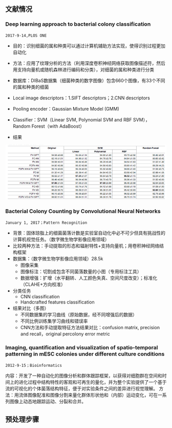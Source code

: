 ## 文献情况

### Deep learning approach to bacterial colony classification
```
2017-9-14,PLOS ONE
```
* 目的：识别细菌的属和种类可以通过计算机辅助方法实现，使得识别过程更加自动化
* 方法：应用了纹理分析的方法（利用深度卷积神经网络获取图像描述符，然后用支持向量机或随机森林进行编码和分类），对细菌的属和种类进行分类
* 数据库：DIBaS数据集（细菌种类的数字图像）包含660个图像，有33个不同的属和种类的细菌

* Local image descriptors：1.SIFT descriptors；2.CNN descriptors
* Pooling encoder：Gaussian Mixture Model (GMM)
* Classifier：SVM（Linear SVM, Polynomial SVM and RBF SVM），Random Forest（with
AdaBoost）

* 结果

![image](https://github.com/Junya5/DataScience/blob/master/ColonyDetection-Junya5/IMG/paperimg/paper1-1.png)


### Bacterial Colony Counting by Convolutional Neural Networks
```
January 1, 2017；Pattern Recognition
```
* 背景：固体琼脂上的细菌菌落计数是实验室自动化中必不可少但具有挑战性的计算机视觉任务。（数字微生物学影像应用领域）
* 比较两种方法：手动提取的形态和辐射特性+支持向量机；用卷积神经网络结构框架
* 数据集：（数字微生物学影像应用领域）28.5k
    - 图像采集
    - 图像标注：切割成包含不同菌落数量的小图（专用标注工具）
    - 数据增强：扩增（水平翻转、人工颜色失真、空间尺度改变）；标准化（CLAHE+方向校准）
* 分类任务
    - CNN classification
    - Handcrafted features classification
* 结果对比（多图）
    - 不同数据集的学习曲线（原始数据，经不同增强后的数据）
    - 不同比例训练集学习曲线和错误率
    - CNN方法和手动提取特征方法结果对比：confusion matrix, precision and recall，original percolony error metric


### Imaging, quantification and visualization of spatio-temporal patterning in mESC colonies under different culture conditions
```
2012-9-15；Bioinformatics
```
内容：开发了一种自动化的图像分析和群体跟踪框架，以获得对细胞群在空间和时间上的进化过程中结构特性的客观和可再生的量化，并为整个实验提供了一个基于流的可视化的个体菌落结构特征，便于对实验条件之间的差异进行视觉理解。
方法：用流体图像配准和图像分割来量化群体形状他和（内部）运动变化，可在一系列图像上动态地跟踪运动、分裂和合并。


## 预处理步骤

